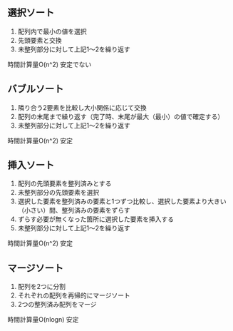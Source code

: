 ## 選択ソート
1. 配列内で最小の値を選択
2. 先頭要素と交換
3. 未整列部分に対して上記1〜2を繰り返す

時間計算量O(n^2)
安定でない

## バブルソート
1. 隣り合う2要素を比較し大小関係に応じて交換
2. 配列の末尾まで繰り返す（完了時、末尾が最大（最小）の値で確定する）
3. 未整列部分に対して上記1〜2を繰り返す

時間計算量O(n^2)
安定

## 挿入ソート
1. 配列の先頭要素を整列済みとする
2. 未整列部分の先頭要素を選択
3. 選択した要素を整列済みの要素と1つずつ比較し、選択した要素より大きい（小さい）間、整列済みの要素をずらす
4. ずらす必要が無くなった箇所に選択した要素を挿入する
5. 未整列部分に対して上記1〜2を繰り返す

時間計算量O(n^2)
安定

## マージソート
1. 配列を2つに分割
2. それぞれの配列を再帰的にマージソート
3. 2つの整列済み配列をマージ

時間計算量O(nlogn)
安定